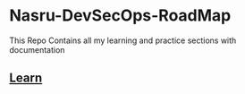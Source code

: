 # Nasru-DevSecOps-RoadMap

This Repo Contains all my learning and practice sections with documentation

## [Learn](DevSecOps.md)
